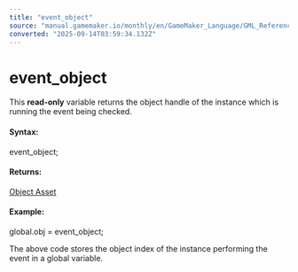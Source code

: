 ```yaml
---
title: "event_object"
source: "manual.gamemaker.io/monthly/en/GameMaker_Language/GML_Reference/Asset_Management/Objects/Object_Events/event_object.htm"
converted: "2025-09-14T03:59:34.132Z"
---
```


# event\_object

This **read-only** variable returns the object handle of the instance which is running the event being checked.

#### Syntax:

event\_object;

#### Returns:

[Object Asset](../../../../../The_Asset_Editors/Objects.md)

#### Example:

global.obj = event\_object;

The above code stores the object index of the instance performing the event in a global variable.
